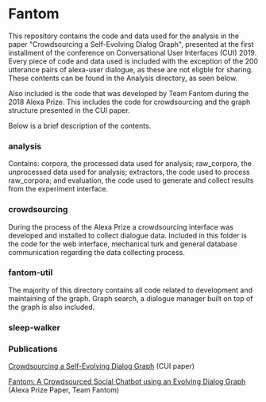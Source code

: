 # Fantom

This repository contains the code and data used for the analysis in the paper "Crowdsourcing a Self-Evolving Dialog Graph", presented at the first installment of the conference on Conversational User Interfaces (CUI) 2019. Every piece of code and data used is included with the exception of the 200 utterance pairs of alexa-user dialogue, as these are not eligble for sharing. These contents can be found in the Analysis directory, as seen below.

Also included is the code that was developed by Team Fantom during the 2018 Alexa Prize. This includes the code for crowdsourcing and the graph structure presented in the CUI paper.

Below is a brief description of the contents.

### analysis
Contains: corpora, the processed data used for analysis; raw_corpora, the unprocessed data used for analysis; extractors, the code used to process raw_corpora; and evaluation, the code used to generate and collect results from the experiment interface.

### crowdsourcing
During the process of the Alexa Prize a crowdsourcing interface was developed and installed to collect dialogue data. Included in this folder is the code for the web interface, mechanical turk and general database communication regarding the data collecting process.

### fantom-util
The majority of this directory contains all code related to development and maintaining of the graph. Graph search, a dialogue manager built on top of the graph is also included.

### sleep-walker


### Publications
[Crowdsourcing a Self-Evolving Dialog Graph](https://dl.acm.org/citation.cfm?id=3342790) (CUI paper)

[Fantom: A Crowdsourced Social Chatbot using an
Evolving Dialog Graph](https://m.media-amazon.com/images/G/01/mobile-apps/dex/alexa/alexaprize/assets/pdf/2018/Fantom.pdf) (Alexa Prize Paper, Team Fantom)